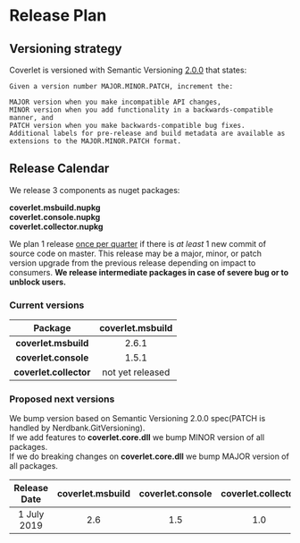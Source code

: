 # Release Plan

## Versioning strategy

Coverlet is versioned with Semantic Versioning [2.0.0](https://semver.org/#semantic-versioning-200) that states:

```
Given a version number MAJOR.MINOR.PATCH, increment the:

MAJOR version when you make incompatible API changes,
MINOR version when you add functionality in a backwards-compatible manner, and
PATCH version when you make backwards-compatible bug fixes.
Additional labels for pre-release and build metadata are available as extensions to the MAJOR.MINOR.PATCH format.
```

## Release Calendar

We release 3 components as nuget packages:  

**coverlet.msbuild.nupkg**  
**coverlet.console.nupkg**  
**coverlet.collector.nupkg**  

We plan 1 release [once per quarter](https://en.wikipedia.org/wiki/Calendar_year) if there is *at least* 1 new commit of source code on master. This release may be a major, minor, or patch version upgrade from the previous release depending on impact to consumers. 
**We release intermediate packages in case of severe bug or to unblock users.**

### Current versions

| Package        | **coverlet.msbuild** |
| :-------------: |:-------------:|
|**coverlet.msbuild**      | 2.6.1  |  
|**coverlet.console**      | 1.5.1  |
|**coverlet.collector**      | not yet released |  

### Proposed next versions  

We bump version based on Semantic Versioning 2.0.0 spec(PATCH is handled by Nerdbank.GitVersioning).  
If we add features to **coverlet.core.dll** we bump MINOR version of all packages.  
If we do breaking changes on **coverlet.core.dll** we bump MAJOR version of all packages.


| Release Date        | **coverlet.msbuild**           | **coverlet.console**  | **coverlet.collector** | **notes** |
| :-------------: |:-------------:|:-------------:|:-------------:|:-------------:|
| 1 July 2019      | 2.6 | 1.5 |   1.0 |               |
